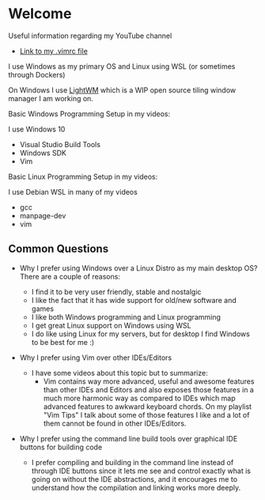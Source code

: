 # Welcome

Useful information regarding my YouTube channel

- [Link to my .vimrc file](https://gist.github.com/nir9/3c59b8b5112484974e1f0541198388bd)

I use Windows as my primary OS and Linux using WSL (or sometimes through Dockers)

On Windows I use [LightWM](https://github.com/nir9/lightwm) which is a WIP open source tiling window manager I am working on.

Basic Windows Programming Setup in my videos:

I use Windows 10

- Visual Studio Build Tools
- Windows SDK
- Vim

Basic Linux Programming Setup in my videos:

I use Debian WSL in many of my videos

- gcc
- manpage-dev
- vim

## Common Questions

- Why I prefer using Windows over a Linux Distro as my main desktop OS? There are a couple of reasons:
  - I find it to be very user friendly, stable and nostalgic
  - I like the fact that it has wide support for old/new software and games
  - I like both Windows programming and Linux programming
  - I get great Linux support on Windows using WSL
  - I do like using Linux for my servers, but for desktop I find Windows to be best for me :)
 
- Why I prefer using Vim over other IDEs/Editors
  - I have some videos about this topic but to summarize:
    - Vim contains way more advanced, useful and awesome features than other IDEs and Editors and also exposes those features in a much more harmonic way as compared to IDEs which map advanced features to awkward keyboard chords. On my playlist "Vim Tips" I talk about some of those features I like and a lot of them cannot be found in other IDEs/Editors.

- Why I prefer using the command line build tools over graphical IDE buttons for building code
  - I prefer compiling and building in the command line instead of through IDE buttons since it lets me see and control exactly what is going on without the IDE abstractions, and it encourages me to understand how the compilation and linking works more deeply. 
